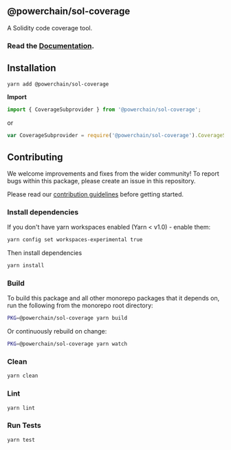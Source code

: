 ## @powerchain/sol-coverage

A Solidity code coverage tool.

### Read the [Documentation](https://powerchain.org/docs/tools/sol-coverage).

## Installation

```bash
yarn add @powerchain/sol-coverage
```

**Import**

```javascript
import { CoverageSubprovider } from '@powerchain/sol-coverage';
```

or

```javascript
var CoverageSubprovider = require('@powerchain/sol-coverage').CoverageSubprovider;
```

## Contributing

We welcome improvements and fixes from the wider community! To report bugs within this package, please create an issue in this repository.

Please read our [contribution guidelines](../../CONTRIBUTING.md) before getting started.

### Install dependencies

If you don't have yarn workspaces enabled (Yarn < v1.0) - enable them:

```bash
yarn config set workspaces-experimental true
```

Then install dependencies

```bash
yarn install
```

### Build

To build this package and all other monorepo packages that it depends on, run the following from the monorepo root directory:

```bash
PKG=@powerchain/sol-coverage yarn build
```

Or continuously rebuild on change:

```bash
PKG=@powerchain/sol-coverage yarn watch
```

### Clean

```bash
yarn clean
```

### Lint

```bash
yarn lint
```

### Run Tests

```bash
yarn test
```
